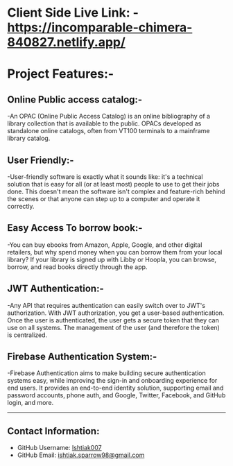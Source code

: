 
# Client Side Live Link: - https://incomparable-chimera-840827.netlify.app/

# Project Features:-

## Online Public access catalog:-

-An OPAC (Online Public Access Catalog) is an online bibliography of a library collection that is available to the public. OPACs developed as standalone online catalogs, often from VT100 terminals to a mainframe library catalog.


## User Friendly:-

-User-friendly software is exactly what it sounds like: it's a technical solution that is easy for all (or at least most) people to use to get their jobs done. This doesn't mean the software isn't complex and feature-rich behind the scenes or that anyone can step up to a computer and operate it correctly.


## Easy Access To borrow book:-

-You can buy ebooks from Amazon, Apple, Google, and other digital retailers, but why spend money when you can borrow them from your local library? If your library is signed up with Libby or Hoopla, you can browse, borrow, and read books directly through the app.


## JWT Authentication:-

-Any API that requires authentication can easily switch over to JWT's authorization. With JWT authorization, you get a user-based authentication. Once the user is authenticated, the user gets a secure token that they can use on all systems. The management of the user (and therefore the token) is centralized.


## Firebase Authentication System:-

-Firebase Authentication aims to make building secure authentication systems easy, while improving the sign-in and onboarding experience for end users. It provides an end-to-end identity solution, supporting email and password accounts, phone auth, and Google, Twitter, Facebook, and GitHub login, and more.

---

  ## Contact Information:
  * GitHub Username: [Ishtiak007](https://github.com/Ishtiak007)
  * GitHub Email: ishtiak.sparrow98@gmail.com